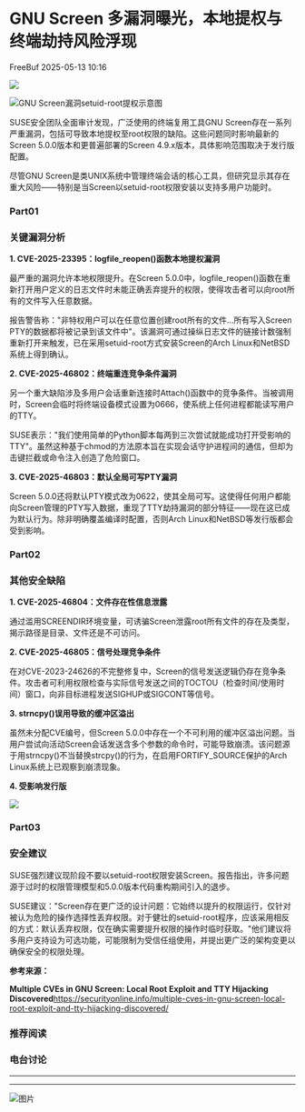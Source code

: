 #  GNU Screen 多漏洞曝光，本地提权与终端劫持风险浮现   
 FreeBuf   2025-05-13 10:16  
  
![](https://mmbiz.qpic.cn/mmbiz_gif/qq5rfBadR38jUokdlWSNlAjmEsO1rzv3srXShFRuTKBGDwkj4gvYy34iajd6zQiaKl77Wsy9mjC0xBCRg0YgDIWg/640?wx_fmt=gif "")  
  
  
![GNU Screen漏洞setuid-root提权示意图](https://mmbiz.qpic.cn/mmbiz_jpg/qq5rfBadR3ibOLMac5XMiaCZbZsyz6bOticKibvEhHde4bGGJXte1NlrtJ05K8JvvBgX3PSbL3WibFuu4331nk2nJjg/640?wx_fmt=jpeg&from=appmsg "")  
  
  
SUSE安全团队全面审计发现，广泛使用的终端复用工具GNU Screen存在一系列严重漏洞，包括可导致本地提权至root权限的缺陷。这些问题同时影响最新的Screen 5.0.0版本和更普遍部署的Screen 4.9.x版本，具体影响范围取决于发行版配置。  
  
  
尽管GNU Screen是类UNIX系统中管理终端会话的核心工具，但研究显示其存在重大风险——特别是当Screen以setuid-root权限安装以支持多用户功能时。  
  
### Part01  
### 关键漏洞分析  
  
  
**1. CVE-2025-23395：logfile_reopen()函数本地提权漏洞**  
  
  
最严重的漏洞允许本地权限提升。在Screen 5.0.0中，logfile_reopen()函数在重新打开用户定义的日志文件时未能正确丢弃提升的权限，使得攻击者可以向root所有的文件写入任意数据。  
  
  
报告警告称："非特权用户可以在任意位置创建root所有的文件...所有写入Screen PTY的数据都将被记录到该文件中"。该漏洞可通过操纵日志文件的链接计数强制重新打开来触发，已在采用setuid-root方式安装Screen的Arch Linux和NetBSD系统上得到确认。  
  
  
**2. CVE-2025-46802：终端重连竞争条件漏洞**  
  
  
另一个重大缺陷涉及多用户会话重新连接时Attach()函数中的竞争条件。当被调用时，Screen会临时将终端设备模式设置为0666，使系统上任何进程都能读写用户的TTY。  
  
  
SUSE表示："我们使用简单的Python脚本每两到三次尝试就能成功打开受影响的TTY"。虽然这种基于chmod的方法原本旨在实现会话守护进程间的通信，但却为击键拦截或命令注入创造了危险窗口。  
  
  
**3. CVE-2025-46803：默认全局可写PTY漏洞**  
  
  
Screen 5.0.0还将默认PTY模式改为0622，使其全局可写。这使得任何用户都能向Screen管理的PTY写入数据，重现了TTY劫持漏洞的部分特征——现在这已成为默认行为。除非明确覆盖编译时配置，否则Arch Linux和NetBSD等发行版都会受到影响。  
  
### Part02  
### 其他安全缺陷  
  
  
**1. CVE-2025-46804：文件存在性信息泄露**  
  
  
通过滥用SCREENDIR环境变量，可诱骗Screen泄露root所有文件的存在及类型，揭示路径是目录、文件还是不可访问。  
  
  
**2. CVE-2025-46805：信号处理竞争条件**  
  
  
在对CVE-2023-24626的不完整修复中，Screen的信号发送逻辑仍存在竞争条件。攻击者可利用权限检查与实际信号发送之间的TOCTOU（检查时间/使用时间）窗口，向非目标进程发送SIGHUP或SIGCONT等信号。  
  
  
**3. strncpy()误用导致的缓冲区溢出**  
  
  
虽然未分配CVE编号，但Screen 5.0.0中存在一个不可利用的缓冲区溢出问题。当用户尝试向活动Screen会话发送含多个参数的命令时，可能导致崩溃。该问题源于用strncpy()不当替换strcpy()的行为，在启用FORTIFY_SOURCE保护的Arch Linux系统上已观察到崩溃现象。  
  
  
**4. 受影响发行版**  
  
  
![](https://mmbiz.qpic.cn/mmbiz_png/qq5rfBadR3ibOLMac5XMiaCZbZsyz6bOticUDMvmtF47tdCTasfIRqNkwhWsQLkXmHOich2j3UZEsxjZBic3xXOhmnw/640?wx_fmt=png&from=appmsg "")  
  
###   
### Part03  
### 安全建议  
  
  
SUSE强烈建议现阶段不要以setuid-root权限安装Screen。报告指出，许多问题源于过时的权限管理模型和5.0.0版本代码重构期间引入的退步。  
  
  
SUSE建议："Screen存在更广泛的设计问题：它始终以提升的权限运行，仅针对被认为危险的操作选择性丢弃权限。对于健壮的setuid-root程序，应该采用相反的方式：默认丢弃权限，仅在确实需要提升权限的操作时临时获取。"他们建议将多用户支持设为可选功能，可能限制为受信任组使用，并提出更广泛的架构变更以确保安全的权限处理。  
  
  
**参考来源：**  
  
**Multiple CVEs in GNU Screen: Local Root Exploit and TTY Hijacking Discovered**https://securityonline.info/multiple-cves-in-gnu-screen-local-root-exploit-and-tty-hijacking-discovered/  
  
  
###   
###   
###   
### 推荐阅读  
  
[](https://mp.weixin.qq.com/s?__biz=MjM5NjA0NjgyMA==&mid=2651320016&idx=1&sn=8488591c0f5d5cf6414cef9bfa60bf62&scene=21#wechat_redirect)  
  
### 电台讨论  
  
****  
****  
  
  
  
![图片](https://mmbiz.qpic.cn/mmbiz_gif/qq5rfBadR3icF8RMnJbsqatMibR6OicVrUDaz0fyxNtBDpPlLfibJZILzHQcwaKkb4ia57xAShIJfQ54HjOG1oPXBew/640?wx_fmt=gif&tp=webp&wxfrom=5&wx_lazy=1 "")  
  
